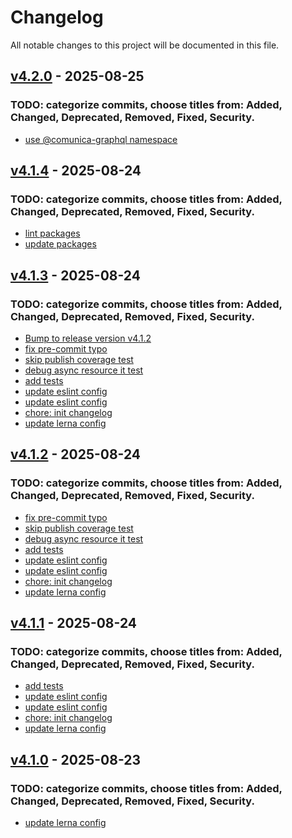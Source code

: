 # Changelog
All notable changes to this project will be documented in this file.

<a name="v4.2.0"></a>
## [v4.2.0](https://github.com/ponachte/comunica-feature-graphql/compare/v4.1.4...v4.2.0) - 2025-08-25

### TODO: categorize commits, choose titles from: Added, Changed, Deprecated, Removed, Fixed, Security.
* [use @comunica-graphql namespace](https://github.com/ponachte/comunica-feature-graphql/commit/a3e1260b6dbfd24145667ad284db32cf22aba0b6)

<a name="v4.1.4"></a>
## [v4.1.4](https://github.com/ponachte/comunica-feature-graphql/compare/v4.1.3...v4.1.4) - 2025-08-24

### TODO: categorize commits, choose titles from: Added, Changed, Deprecated, Removed, Fixed, Security.
* [lint packages](https://github.com/ponachte/comunica-feature-graphql/commit/c68cebfc42a9df7e97e4b1aabf650071fcbdf823)
* [update packages](https://github.com/ponachte/comunica-feature-graphql/commit/ca6cad8b5c0c4ec8108cc833820b7846a995c830)

<a name="v4.1.3"></a>
## [v4.1.3](https://github.com/ponachte/comunica-feature-graphql/compare/v4.1.0...v4.1.3) - 2025-08-24

### TODO: categorize commits, choose titles from: Added, Changed, Deprecated, Removed, Fixed, Security.
* [Bump to release version v4.1.2](https://github.com/ponachte/comunica-feature-graphql/commit/e05ac4cc763a268eec36d26e2651991a31a4498c)
* [fix pre-commit typo](https://github.com/ponachte/comunica-feature-graphql/commit/e1a0fbd07d753f887db6417ad1003e75e4fb1f3b)
* [skip publish coverage test](https://github.com/ponachte/comunica-feature-graphql/commit/19c36aa028189f6c4819a1f80871b082ece80f0b)
* [debug async resource it test](https://github.com/ponachte/comunica-feature-graphql/commit/58a7cbabe39e79e7b047fe0056fbb82b2dd9434c)
* [add tests](https://github.com/ponachte/comunica-feature-graphql/commit/ce55593bcd2ddc9862d4cd64bc423ac263b1410d)
* [update eslint config](https://github.com/ponachte/comunica-feature-graphql/commit/fe38e1090abc94ccadbef1aba5a45090f09777be)
* [update eslint config](https://github.com/ponachte/comunica-feature-graphql/commit/53a0b3bcf4113eb3a8ff8ce21c394076082d8bfd)
* [chore: init changelog](https://github.com/ponachte/comunica-feature-graphql/commit/66739605014938b63070d93a3d0883a69b7490c6)
* [update lerna config](https://github.com/ponachte/comunica-feature-graphql/commit/95eac19a7edddcdf39405614bed2919976ea132b)

<a name="v4.1.2"></a>
## [v4.1.2](https://github.com/ponachte/comunica-feature-graphql/compare/v4.1.0...v4.1.2) - 2025-08-24

### TODO: categorize commits, choose titles from: Added, Changed, Deprecated, Removed, Fixed, Security.
* [fix pre-commit typo](https://github.com/ponachte/comunica-feature-graphql/commit/e1a0fbd07d753f887db6417ad1003e75e4fb1f3b)
* [skip publish coverage test](https://github.com/ponachte/comunica-feature-graphql/commit/19c36aa028189f6c4819a1f80871b082ece80f0b)
* [debug async resource it test](https://github.com/ponachte/comunica-feature-graphql/commit/58a7cbabe39e79e7b047fe0056fbb82b2dd9434c)
* [add tests](https://github.com/ponachte/comunica-feature-graphql/commit/ce55593bcd2ddc9862d4cd64bc423ac263b1410d)
* [update eslint config](https://github.com/ponachte/comunica-feature-graphql/commit/fe38e1090abc94ccadbef1aba5a45090f09777be)
* [update eslint config](https://github.com/ponachte/comunica-feature-graphql/commit/53a0b3bcf4113eb3a8ff8ce21c394076082d8bfd)
* [chore: init changelog](https://github.com/ponachte/comunica-feature-graphql/commit/66739605014938b63070d93a3d0883a69b7490c6)
* [update lerna config](https://github.com/ponachte/comunica-feature-graphql/commit/95eac19a7edddcdf39405614bed2919976ea132b)

<a name="v4.1.1"></a>
## [v4.1.1](https://github.com/ponachte/comunica-feature-graphql/compare/v4.1.0...v4.1.1) - 2025-08-24

### TODO: categorize commits, choose titles from: Added, Changed, Deprecated, Removed, Fixed, Security.
* [add tests](https://github.com/ponachte/comunica-feature-graphql/commit/ce55593bcd2ddc9862d4cd64bc423ac263b1410d)
* [update eslint config](https://github.com/ponachte/comunica-feature-graphql/commit/fe38e1090abc94ccadbef1aba5a45090f09777be)
* [update eslint config](https://github.com/ponachte/comunica-feature-graphql/commit/53a0b3bcf4113eb3a8ff8ce21c394076082d8bfd)
* [chore: init changelog](https://github.com/ponachte/comunica-feature-graphql/commit/66739605014938b63070d93a3d0883a69b7490c6)
* [update lerna config](https://github.com/ponachte/comunica-feature-graphql/commit/95eac19a7edddcdf39405614bed2919976ea132b)

<a name="v4.1.0"></a>
## [v4.1.0](https://github.com/ponachte/comunica-feature-graphql/compare/v4.1.0...v4.1.0) - 2025-08-23

### TODO: categorize commits, choose titles from: Added, Changed, Deprecated, Removed, Fixed, Security.
* [update lerna config](https://github.com/ponachte/comunica-feature-graphql/commit/95eac19a7edddcdf39405614bed2919976ea132b)
